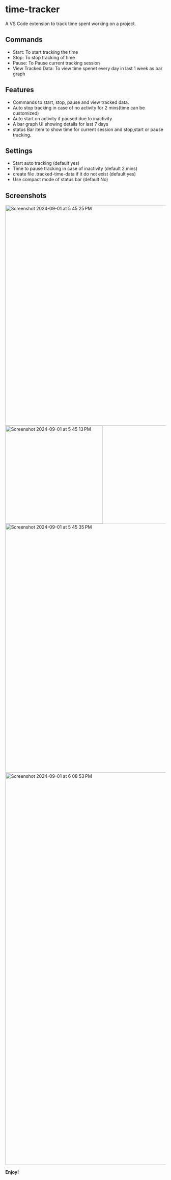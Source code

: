 # time-tracker 
A VS Code extension to track time spent working on a project.

## Commands
  - Start: To start tracking the time
  - Stop: To stop tracking of time
  - Pause: To Pause current tracking session
  - View Tracked Data: To view time spenet every day in last 1 week as bar graph

## Features
  - Commands to start, stop, pause and view tracked data.
  - Auto stop tracking in case of no activity for 2 mins(time can be customized)
  - Auto start on activity if paused due to inactivity
  - A bar graph UI showing details for last 7 days
  - status Bar item to show time for current session and stop,start or pause tracking.

## Settings
  - Start auto tracking (default yes)
  - Time to pause tracking in case of inactivity (default 2 mins)
  - create file .tracked-time-data if it do not exist (default yes)
  - Use compact mode of status bar (default No)

## Screenshots
<img width="690" alt="Screenshot 2024-09-01 at 5 45 25 PM" src="https://github.com/user-attachments/assets/42bd016e-ba56-469a-bb12-b864884cbf76">
<img width="306" alt="Screenshot 2024-09-01 at 5 45 13 PM" src="https://github.com/user-attachments/assets/8bd75755-8f8f-4ea7-8381-a368e8c3e3b9">
<img width="779" alt="Screenshot 2024-09-01 at 5 45 35 PM" src="https://github.com/user-attachments/assets/a553aa6e-fff9-4c81-8729-1a4e72008f80">
<img width="1226" alt="Screenshot 2024-09-01 at 6 08 53 PM" src="https://github.com/user-attachments/assets/e175325e-ae3e-45fa-98a2-bfaebfcf2fca">


**Enjoy!**
